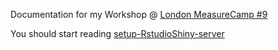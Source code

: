 Documentation for my Workshop @ [London MeasureCamp #9](http://london.measurecamp.org/)

You should start reading [setup-RstudioShiny-server]()
